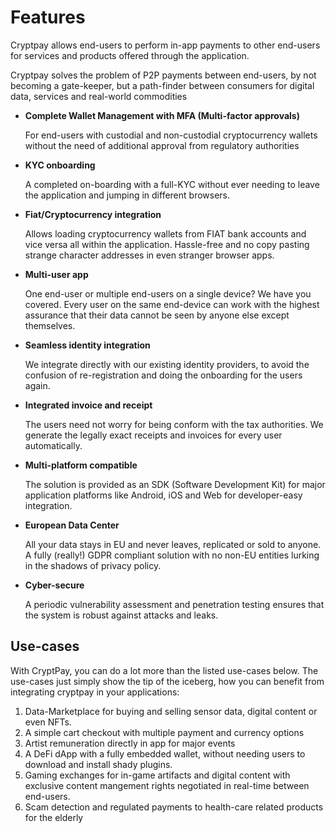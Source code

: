 # Features

Cryptpay allows end-users to perform in-app payments to other end-users for services and products offered through the application.

Cryptpay solves the problem of P2P payments between end-users, by not becoming a gate-keeper, but a path-finder between consumers for digital data, services and real-world commodities

- **Complete Wallet Management with MFA (Multi-factor approvals)**

    For end-users with custodial and non-custodial cryptocurrency wallets without the need of additional approval from regulatory authorities

- **KYC onboarding**

    A completed on-boarding with a full-KYC without ever needing to leave the application and jumping in different browsers.

- **Fiat/Cryptocurrency integration**

    Allows loading cryptocurrency wallets from FIAT bank accounts and vice versa all within the application. Hassle-free and no copy pasting strange character addresses in even stranger browser apps.

- **Multi-user app**

    One end-user or multiple end-users on a single device? We have you covered. Every user on the same end-device can work with the highest assurance that their data cannot be seen by anyone else except themselves.

- **Seamless identity integration**

    We integrate directly with our existing identity providers, to avoid the confusion of re-registration and doing the onboarding for the users again.

- **Integrated invoice and receipt**

    The users need not worry for being conform with the tax authorities. We generate the legally exact receipts and invoices for every user automatically.

- **Multi-platform compatible**

    The solution is provided as an SDK (Software Development Kit) for major application platforms like Android, iOS and Web for developer-easy integration.

- **European Data Center**

    All your data stays in EU and never leaves, replicated or sold to anyone. A fully (really!) GDPR compliant solution with no non-EU entities lurking in the shadows of privacy policy.

- **Cyber-secure**

    A periodic vulnerability assessment and penetration testing ensures that the system is robust against attacks and leaks.

## Use-cases

With CryptPay, you can do a lot more than the listed use-cases below. The use-cases just simply show the tip of the iceberg, how you can benefit from integrating cryptpay in your applications:

1. Data-Marketplace for buying and selling sensor data, digital content or even NFTs.
2. A simple cart checkout with multiple payment and currency options
3. Artist remuneration directly in app for major events
4. A DeFi dApp with a fully embedded wallet, without needing users to download and install shady plugins.
5. Gaming exchanges for in-game artifacts and digital content with exclusive content mangement rights negotiated in real-time between end-users.
6. Scam detection and regulated payments to health-care related products for the elderly
